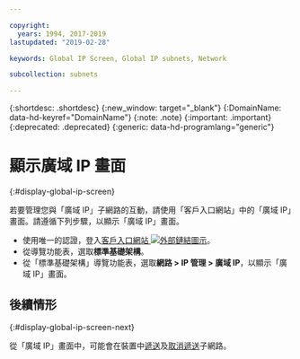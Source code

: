 ```yaml
---

copyright:
  years: 1994, 2017-2019
lastupdated: "2019-02-28"

keywords: Global IP Screen, Global IP subnets, Network

subcollection: subnets

---
```


{:shortdesc: .shortdesc}
{:new_window: target="_blank"}
{:DomainName: data-hd-keyref="DomainName"}
{:note: .note}
{:important: .important}
{:deprecated: .deprecated}
{:generic: data-hd-programlang="generic"}

# 顯示廣域 IP 畫面
{:#display-global-ip-screen}

若要管理您與「廣域 IP」子網路的互動，請使用「客戶入口網站」中的「廣域 IP」畫面。請遵循下列步驟，以顯示「廣域 IP」畫面。

* 使用唯一的認證，登入[客戶入口網站 ![外部鏈結圖示](../../icons/launch-glyph.svg "外部鏈結圖示")](https://{DomainName}/)。
* 從導覽功能表，選取**標準基礎架構**。
* 從「標準基礎架構」導覽功能表，選取**網路 > IP 管理 > 廣域 IP**，以顯示「廣域 IP」畫面。

## 後續情形
{:#display-global-ip-screen-next}

從「廣域 IP」畫面中，可能會在裝置中[遞送](/docs/infrastructure/subnets?topic=subnets-route-global-ip-address-device)及[取消遞送](/docs/infrastructure/subnets?topic=subnets-unroute-global-ip-address)子網路。
